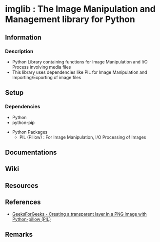 # imglib : The Image Manipulation and Management library for Python

## Information
### Description
+ Python Library containing functions for Image Manipulation and I/O Process involving media files 
+ This library uses dependencies like PIL for Image Manipulation and Importing/Exporting of image files

## Setup
### Dependencies
+ Python
+ python-pip
- Python Packages
    + PIL (Pillow) : For Image Manipulation, I/O Processing of Images

## Documentations

## Wiki

## Resources

## References
+ [GeeksForGeeks - Creating a transparent layer in a PNG image with Python-pillow (PIL)](https://www.geeksforgeeks.org/create-transparent-png-image-with-python-pillow/)

## Remarks
